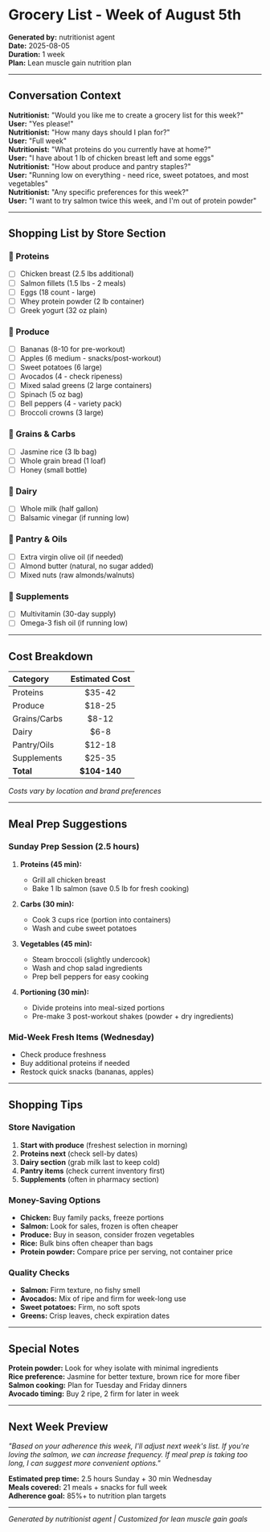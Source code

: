 # Grocery List - Week of August 5th

**Generated by:** nutritionist agent  
**Date:** 2025-08-05  
**Duration:** 1 week  
**Plan:** Lean muscle gain nutrition plan

---

## Conversation Context

**Nutritionist:** "Would you like me to create a grocery list for this week?"  
**User:** "Yes please!"  
**Nutritionist:** "How many days should I plan for?"  
**User:** "Full week"  
**Nutritionist:** "What proteins do you currently have at home?"  
**User:** "I have about 1 lb of chicken breast left and some eggs"  
**Nutritionist:** "How about produce and pantry staples?"  
**User:** "Running low on everything - need rice, sweet potatoes, and most vegetables"  
**Nutritionist:** "Any specific preferences for this week?"  
**User:** "I want to try salmon twice this week, and I'm out of protein powder"

---

## Shopping List by Store Section

### 🥩 Proteins
- [ ] Chicken breast (2.5 lbs additional)
- [ ] Salmon fillets (1.5 lbs - 2 meals)
- [ ] Eggs (18 count - large)
- [ ] Whey protein powder (2 lb container)
- [ ] Greek yogurt (32 oz plain)

### 🥬 Produce
- [ ] Bananas (8-10 for pre-workout)
- [ ] Apples (6 medium - snacks/post-workout)
- [ ] Sweet potatoes (6 large)
- [ ] Avocados (4 - check ripeness)
- [ ] Mixed salad greens (2 large containers)
- [ ] Spinach (5 oz bag)
- [ ] Bell peppers (4 - variety pack)
- [ ] Broccoli crowns (3 large)

### 🍞 Grains & Carbs
- [ ] Jasmine rice (3 lb bag)
- [ ] Whole grain bread (1 loaf)
- [ ] Honey (small bottle)

### 🥛 Dairy
- [ ] Whole milk (half gallon)
- [ ] Balsamic vinegar (if running low)

### 🥜 Pantry & Oils
- [ ] Extra virgin olive oil (if needed)
- [ ] Almond butter (natural, no sugar added)
- [ ] Mixed nuts (raw almonds/walnuts)

### 💊 Supplements
- [ ] Multivitamin (30-day supply)
- [ ] Omega-3 fish oil (if running low)

---

## Cost Breakdown

| Category | Estimated Cost |
|:---------|:--------------:|
| Proteins | $35-42 |
| Produce | $18-25 |
| Grains/Carbs | $8-12 |
| Dairy | $6-8 |
| Pantry/Oils | $12-18 |
| Supplements | $25-35 |
| **Total** | **$104-140** |

*Costs vary by location and brand preferences*

---

## Meal Prep Suggestions

### Sunday Prep Session (2.5 hours)
1. **Proteins (45 min):**
   - Grill all chicken breast
   - Bake 1 lb salmon (save 0.5 lb for fresh cooking)
   
2. **Carbs (30 min):**
   - Cook 3 cups rice (portion into containers)
   - Wash and cube sweet potatoes
   
3. **Vegetables (45 min):**
   - Steam broccoli (slightly undercook)
   - Wash and chop salad ingredients
   - Prep bell peppers for easy cooking

4. **Portioning (30 min):**
   - Divide proteins into meal-sized portions
   - Pre-make 3 post-workout shakes (powder + dry ingredients)

### Mid-Week Fresh Items (Wednesday)
- Check produce freshness
- Buy additional proteins if needed
- Restock quick snacks (bananas, apples)

---

## Shopping Tips

### Store Navigation
1. **Start with produce** (freshest selection in morning)
2. **Proteins next** (check sell-by dates)
3. **Dairy section** (grab milk last to keep cold)
4. **Pantry items** (check current inventory first)
5. **Supplements** (often in pharmacy section)

### Money-Saving Options
- **Chicken:** Buy family packs, freeze portions
- **Salmon:** Look for sales, frozen is often cheaper
- **Produce:** Buy in season, consider frozen vegetables
- **Rice:** Bulk bins often cheaper than bags
- **Protein powder:** Compare price per serving, not container price

### Quality Checks
- **Salmon:** Firm texture, no fishy smell
- **Avocados:** Mix of ripe and firm for week-long use
- **Sweet potatoes:** Firm, no soft spots
- **Greens:** Crisp leaves, check expiration dates

---

## Special Notes

**Protein powder:** Look for whey isolate with minimal ingredients  
**Rice preference:** Jasmine for better texture, brown rice for more fiber  
**Salmon cooking:** Plan for Tuesday and Friday dinners  
**Avocado timing:** Buy 2 ripe, 2 firm for later in week

---

## Next Week Preview

*"Based on your adherence this week, I'll adjust next week's list. If you're loving the salmon, we can increase frequency. If meal prep is taking too long, I can suggest more convenient options."*

**Estimated prep time:** 2.5 hours Sunday + 30 min Wednesday  
**Meals covered:** 21 meals + snacks for full week  
**Adherence goal:** 85%+ to nutrition plan targets

---

*Generated by nutritionist agent | Customized for lean muscle gain goals*